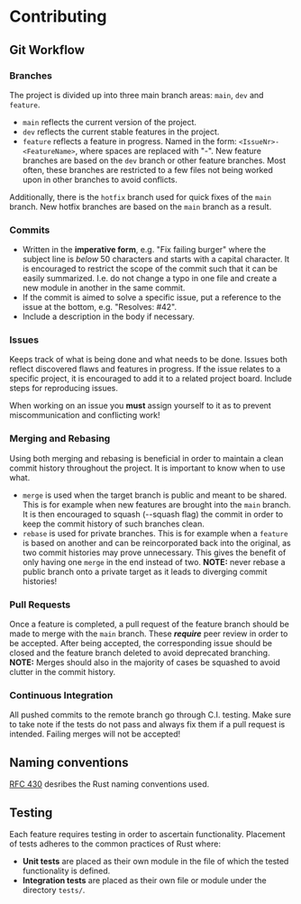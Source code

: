 # Contributing

## Git Workflow

### Branches
The project is divided up into three main branch areas: `main`, `dev` and `feature`. 
- `main` reflects the current version of the project.
- `dev` reflects the current stable features in the project.
- `feature` reflects a feature in progress. Named in the form: `<IssueNr>-<FeatureName>`, where spaces are replaced with "-". New feature branches are based on the `dev` branch or other feature branches. Most often, these branches are restricted to a few files not being worked upon in other branches to avoid conflicts.

Additionally, there is the `hotfix` branch used for quick fixes of the `main` branch. New hotfix branches are based on the `main` branch as a result. 

### Commits
- Written in the **imperative form**, e.g. "Fix failing burger" where the subject line is *below* 50 characters and starts with a capital character. It is encouraged to restrict the scope of the commit such that it can be easily summarized. I.e. do not change a typo in one file and create a new module in another in the same commit. 
- If the commit is aimed to solve a specific issue, put a reference to the issue at the bottom, e.g. "Resolves: #42".
- Include a description in the body if necessary.

### Issues
Keeps track of what is being done and what needs to be done. Issues both reflect discovered flaws and features in progress. If the issue relates to a specific project, it is encouraged to add it to a related project board.
Include steps for reproducing issues.

When working on an issue you **must** assign yourself to it as to prevent miscommunication and conflicting work!

### Merging and Rebasing
Using both merging and rebasing is beneficial in order to maintain a clean commit history throughout the project. It is important to know when to use what.

- `merge` is used when the target branch is public and meant to be shared. This is for example when new features are brought into the `main` branch. It is then encouraged to squash (--squash flag) the commit in order to keep the commit history of such branches clean.
- `rebase` is used for private branches. This is for example when a `feature` is based on another and can be reincorporated back into the original, as two commit histories may prove unnecessary. This gives the benefit of only having one `merge` in the end instead of two. **NOTE:** never rebase a public branch onto a private target as it leads to diverging commit histories!

### Pull Requests
Once a feature is completed, a pull request of the feature branch should be made to merge with the `main` branch. These ***require*** peer review in order to be accepted. After being accepted, the corresponding issue should be closed and the feature branch deleted to avoid deprecated branching.
**NOTE:** Merges should also in the majority of cases be squashed to avoid clutter in the commit history.

### Continuous Integration
All pushed commits to the remote branch go through C.I. testing. Make sure to take note if the tests do not pass and always fix them if a pull request is intended. Failing merges will not be accepted!

## Naming conventions
[RFC 430](https://github.com/rust-lang/rfcs/blob/master/text/0430-finalizing-naming-conventions.md) desribes the Rust naming conventions used. 

## Testing
Each feature requires testing in order to ascertain functionality. 
Placement of tests adheres to the common practices of Rust where:

- **Unit tests** are placed as their own module in the file of which the tested functionality is defined.
- **Integration tests** are placed as their own file or module under the directory ``tests/``.
